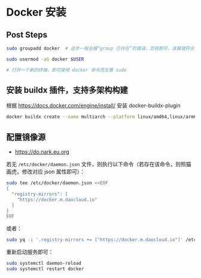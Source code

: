 # Docker 安装

## Post Steps

```bash
sudo groupadd docker  # 这步一般会报“group 已存在”的错误，忽视即可，该报错符合预期

sudo usermod -aG docker $USER

# 打开一个新的终端，即可使用 docker 命令而无需 sudo
```

## 安装 buildx 插件，支持多架构构建

根据 https://docs.docker.com/engine/install/ 安装 docker-buildx-plugin

```bash
docker buildx create --name multiarch --platform linux/amd64,linux/arm64 --use --bootstrap
```

## 配置镜像源

* https://do.nark.eu.org

若无 `/etc/docker/daemon.json` 文件，则执行以下命令（若存在该命令，则照猫画虎，修改对应 json 属性即可）：

```bash
sudo tee /etc/docker/daemon.json <<EOF
{
  "registry-mirrors": [
    "https://docker.m.daocloud.io"
  ]
}
EOF
```

或者：

```bash
sudo yq -i '.registry-mirrors += ["https://docker.m.daocloud.io"]' /etc/docker/daemon.json
```

重新启动服务即可：

```bash
sudo systemctl daemon-reload
sudo systemctl restart docker
```

